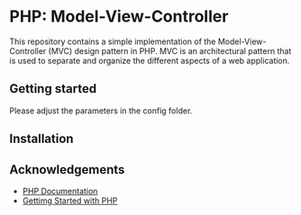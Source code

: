 # PHP: Model-View-Controller
This repository contains a simple implementation of the Model-View-Controller (MVC) design pattern in PHP. MVC is an architectural pattern that is used to separate and organize the different aspects of a web application.


## Getting started
Please adjust the parameters in the config folder.

## Installation


## Acknowledgements

 - [PHP Documentation](https://www.php.net)
 - [Gettimg Started with PHP](https://www.php-einfach.de)
